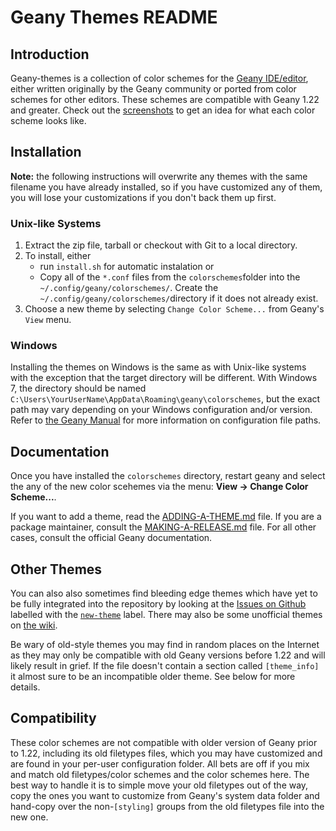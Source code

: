 Geany Themes README
===================

Introduction
------------

Geany-themes is a collection of color schemes for the
[Geany IDE/editor][geany], either written originally by the Geany community
or ported from color schemes for other editors. These schemes are compatible
with Geany 1.22 and greater. Check out the [screenshots][scrn] to get an
idea for what each color scheme looks like.

Installation
------------

**Note:** the following instructions will overwrite any themes with
the same filename you have already installed, so if you have customized
any of them, you will lose your customizations if you don't back them
up first.

### Unix-like Systems

1. Extract the zip file, tarball or checkout with Git to a local
directory.
1. To install, either
    * run `install.sh` for automatic instalation or
    * Copy all of the `*.conf` files from the `colorschemes`folder
    into the `~/.config/geany/colorschemes/`.
    Create the `~/.config/geany/colorschemes/`directory if it
does not already exist.
1. Choose a new theme by selecting
`Change Color Scheme...` from Geany's `View` menu.

### Windows

Installing the themes on Windows is the same as with Unix-like systems
with the exception that the target directory will be different. With
Windows 7, the directory should be named
`C:\Users\YourUserName\AppData\Roaming\geany\colorschemes`, but the
exact path may vary depending on your Windows configuration and/or
version. Refer to [the Geany Manual][man-paths] for more information on
configuration file paths.

Documentation
-------------

Once you have installed the `colorschemes` directory,
restart geany and select the any of the new color scehemes via the menu:
**View -> Change Color Scheme...**.

If you want to add a theme, read the [ADDING-A-THEME.md][add-theme] file. If you
are a package maintainer, consult the [MAKING-A-RELEASE.md][make-release] file. For
all other cases, consult the official Geany documentation.

Other Themes
------------

You can also also sometimes find bleeding edge themes which have yet to
be fully integrated into the repository by looking at the
[Issues on Github][issues] labelled with the [`new-theme`][new-themes] label.
There may also be some unofficial themes on [the wiki][wiki-themes].

Be wary of old-style themes you may find in random places on the
Internet as they may only be compatible with old Geany versions before
1.22 and will likely result in grief. If the file doesn't contain a
section called `[theme_info]` it almost sure to be an incompatible
older theme. See below for more details.

Compatibility
-------------

These color schemes are not compatible with older version of Geany
prior to 1.22, including its old filetypes files, which you may have
customized and are found in your per-user configuration folder. All
bets are off if you mix and match old filetypes/color schemes and the
color schemes here. The best way to handle it is to simple move your
old filetypes out of the way, copy the ones you want to customize from
Geany's system data folder and hand-copy over the non-`[styling]`
groups from the old filetypes file into the new one.

[geany]: http://www.geany.org
[scrn]: https://github.com/geany/geany-themes/tree/master/screenshots
[issues]: https://github.com/geany/geany-themes/issues?q=is%3Aopen
[new-themes]: https://github.com/geany/geany-themes/labels/new-theme
[wiki-themes]: https://wiki.geany.org/themes/start
[man-paths]: https://www.geany.org/manual/current/index.html#configuration-file-paths
[add-theme]: https://github.com/geany/geany-themes/blob/master/ADDING-A-THEME.md
[make-release]: https://github.com/geany/geany-themes/blob/master/MAKING-A-RELEASE.md

